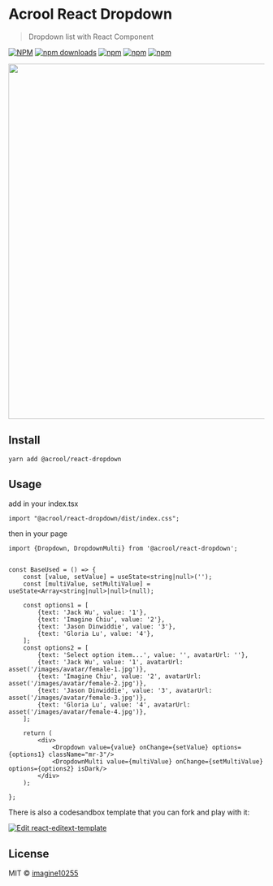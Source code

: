 # Acrool React Dropdown

> Dropdown list with React Component


[![NPM](https://img.shields.io/npm/v/@acrool/react-dropdown.svg?style=for-the-badge)](https://www.npmjs.com/package/@acrool/react-dropdown)
[![npm downloads](https://img.shields.io/npm/dm/@acrool/react-dropdown.svg?style=for-the-badge)](https://www.npmjs.com/package/@acrool/react-dropdown)
[![npm](https://img.shields.io/npm/dt/@acrool/react-dropdown.svg?style=for-the-badge)](https://www.npmjs.com/package/@acrool/react-dropdown)
[![npm](https://img.shields.io/npm/l/@acrool/react-dropdown?style=for-the-badge)](https://github.com/imagine10255/@acrool/react-dropdown/blob/main/LICENSE)
[![npm](https://img.shields.io/bundlejs/size/@acrool/react-dropdown?style=for-the-badge)](https://github.com/imagine10255/@acrool/react-dropdown/blob/main/LICENSE)

<img src="https://raw.githubusercontent.com/imagine10255/bear-react-dropdown/main/docs/dropdown.jpg" width="700"/>


## Install

```bash
yarn add @acrool/react-dropdown
```

## Usage

add in your index.tsx
```tst
import "@acrool/react-dropdown/dist/index.css";
```

then in your page
```tsx
import {Dropdown, DropdownMulti} from '@acrool/react-dropdown';


const BaseUsed = () => {
    const [value, setValue] = useState<string|null>('');
    const [multiValue, setMultiValue] = useState<Array<string|null>|null>(null);

    const options1 = [
        {text: 'Jack Wu', value: '1'},
        {text: 'Imagine Chiu', value: '2'},
        {text: 'Jason Dinwiddie', value: '3'},
        {text: 'Gloria Lu', value: '4'},
    ];
    const options2 = [
        {text: 'Select option item...', value: '', avatarUrl: ''},
        {text: 'Jack Wu', value: '1', avatarUrl: asset('/images/avatar/female-1.jpg')},
        {text: 'Imagine Chiu', value: '2', avatarUrl: asset('/images/avatar/female-2.jpg')},
        {text: 'Jason Dinwiddie', value: '3', avatarUrl: asset('/images/avatar/female-3.jpg')},
        {text: 'Gloria Lu', value: '4', avatarUrl: asset('/images/avatar/female-4.jpg')},
    ];
    
    return (
        <div>
            <Dropdown value={value} onChange={setValue} options={options1} className="mr-3"/>
            <DropdownMulti value={multiValue} onChange={setMultiValue} options={options2} isDark/>
        </div>
    );

};
```


There is also a codesandbox template that you can fork and play with it:

[![Edit react-editext-template](https://codesandbox.io/static/img/play-codesandbox.svg)](https://codesandbox.io/s/bear-react-dropdown-1uvhiw)


## License

MIT © [imagine10255](https://github.com/imagine10255)
